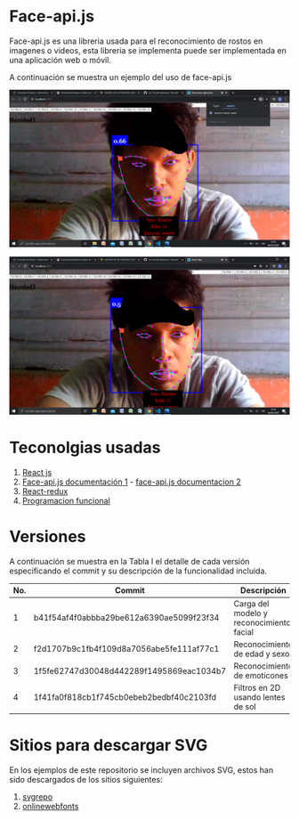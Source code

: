 # Face-api.js

Face-api.js es una libreria usada para el reconocimiento de rostos en imagenes o videos, esta libreria se implementa puede ser implementada en una aplicación web o móvil.

A continuación se muestra un ejemplo del uso de face-api.js

[![Face](/readme_image/Imagen1.png)](img/readme_image/Imagen1.png)

[![Face Api](/readme_image/Imagen2.png)](readme_image/Imagen2.png)





 

# Teconolgias usadas

1. [React js](https://es.reactjs.org/)
2. [Face-api.js documentación 1](https://justadudewhohacks.github.io/face-api.js) - [face-api.js documentacion 2](https://github.com/justadudewhohacks/face-api.js)
3. [React-redux](https://www.youtube.com/watch?v=HhtqSwUgP1U&t=1875s)
4. [Programacion funcional](https://medium.com/laboratoria-developers/introducci%C3%B3n-a-la-programaci%C3%B3n-funcional-en-javascript-parte-1-e0b1d0b2142e)


# Versiones

A continuación se muestra en la Tabla I el detalle de cada versión especificando el commit y su descripción de la funcionalidad incluida.

| No. | Commit | Descripción |
| ------ | ------ | ------ |
| 1 | b41f54af4f0abbba29be612a6390ae5099f23f34  | Carga del modelo y reconocimiento facial |
| 2 | f2d1707b9c1fb4f109d8a7056abe5fe111af77c1  | Reconocimiento de edad y sexo |
| 3 | 1f5fe62747d30048d442289f1495869eac1034b7  | Reconocimiento de emoticones  |
| 4 | 1f41fa0f818cb1f745cb0ebeb2bedbf40c2103fd  | Filtros en 2D usando lentes de sol  |


# Sitios para descargar SVG

En los ejemplos de este repositorio se incluyen archivos SVG, estos han sido descargados de los sitios siguientes:

1. [svgrepo](https://www.svgrepo.com/vectors/hat/)
2. [onlinewebfonts](https://www.onlinewebfonts.com/icon/search?q=sunglas)